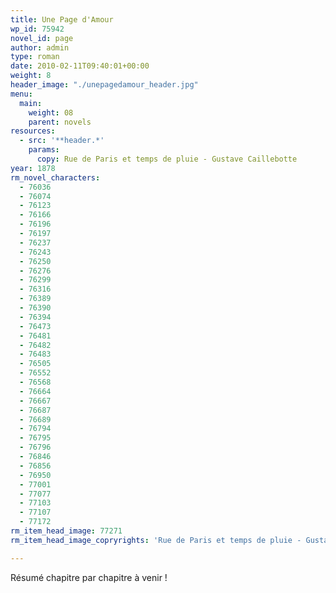 ```yaml
---
title: Une Page d'Amour
wp_id: 75942
novel_id: page
author: admin
type: roman
date: 2010-02-11T09:40:01+00:00
weight: 8
header_image: "./unepagedamour_header.jpg"
menu:
  main:
    weight: 08
    parent: novels
resources:
  - src: '**header.*'
    params:
      copy: Rue de Paris et temps de pluie - Gustave Caillebotte
year: 1878
rm_novel_characters:
  - 76036
  - 76074
  - 76123
  - 76166
  - 76196
  - 76197
  - 76237
  - 76243
  - 76250
  - 76276
  - 76299
  - 76316
  - 76389
  - 76390
  - 76394
  - 76473
  - 76481
  - 76482
  - 76483
  - 76505
  - 76552
  - 76568
  - 76664
  - 76667
  - 76687
  - 76689
  - 76794
  - 76795
  - 76796
  - 76846
  - 76856
  - 76950
  - 77001
  - 77077
  - 77103
  - 77107
  - 77172
rm_item_head_image: 77271
rm_item_head_image_copryrights: 'Rue de Paris et temps de pluie - Gustave Caillebotte'

---
```

Résumé chapitre par chapitre à venir !